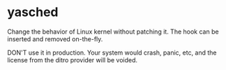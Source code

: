 # yasched
Change the behavior of Linux kernel without patching it.
The hook can be inserted and removed on-the-fly.

DON'T use it in production. Your system would crash, panic, etc, and the license from the ditro provider will be voided.
